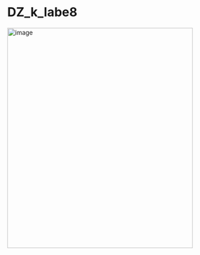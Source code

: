 # DZ_k_labe8

<img width="424" height="503" alt="image" src="https://github.com/user-attachments/assets/1fa9ea6c-5f5b-4b47-ba93-d6cb079884d6" />
